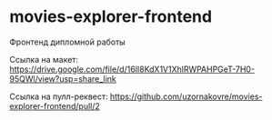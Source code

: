 # movies-explorer-frontend
Фронтенд дипломной работы

Ссылка на макет: https://drive.google.com/file/d/16Il8KdX1V1XhlRWPAHPGeT-7H0-95QWl/view?usp=share_link

Ссылка на пулл-реквест: https://github.com/uzornakovre/movies-explorer-frontend/pull/2
